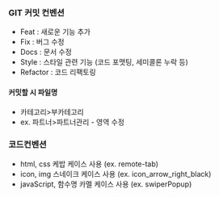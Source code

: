 ### GIT 커밋 컨벤션
- Feat : 새로운 기능 추가
- Fix : 버그 수정
- Docs : 문서 수정
- Style : 스타일 관련 기능 (코드 포맷팅, 세미콜론 누락 등)
- Refactor : 코드 리팩토링

#### 커밋할 시 파일명
- 카테고리>부카테고리
- ex. 파트너>파트너관리 - 영역 수정

### 코드컨벤션
- html, css 케밥 케이스 사용 (ex. remote-tab)
- icon, img 스네이크 케이스 사용 (ex. icon_arrow_right_black)
- javaScript, 함수명 카멜 케이스 사용 (ex. swiperPopup)